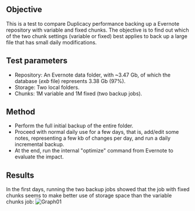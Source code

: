 ## Objective

This is a test to compare Duplicacy performance backing up a Evernote repository with variable and fixed chunks. The objective is to find out which of the two chunk settings (variable or fixed) best applies to back up a large file that has small daily modifications.

## Test parameters

* Repository: An Evernote data folder, with ~3.47 Gb, of which the database (*exb* file) represents 3.38 Gb (97%).
* Storage: Two local folders.
* Chunks: 1M variable and 1M fixed (two backup jobs).

## Method

* Perform the full initial backup of the entire folder.
* Proceed with normal daily use for a few days, that is, add/edit some notes, representing a few kb of changes per day, and run a daily incremental backup.
* At the end, run the internal "optimize" command from Evernote to evaluate the impact.

## Results

In the first days, running the two backup jobs showed that the job with fixed chunks seems to make better use of storage space than the variable chunks job:
![Graph01][1]


  [1]: http://i121.photobucket.com/albums/o206/towerbr/backup_tests/CY_Evernote_test01/evernote1_zpsz6kadwud.png
